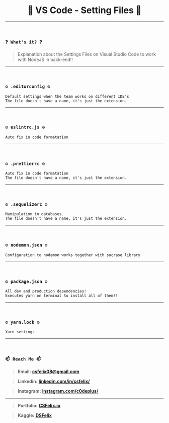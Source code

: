 <h1 align="center">🌟 VS Code - Setting Files 🌟</h1>

----
<br>

### `❓ What's it? ❓`

> Explanation about the Settings Files on Visual Studio Code to work with NodeJS in back-end!!

----
<br>

### `⚙️ .editorconfig ⚙️`

```
Default settings when the team works on different IDE's
The file doesn't have a name, it's just the extension.
```

----
<br>

### `⚙️ eslintrc.js ⚙️`

```
Auto fix in code formatation
```

----
<br>

### `⚙️ .prettierrc ⚙️`

```
Auto fix in code formatation
The file doesn't have a name, it's just the extension.
```

----
<br>

### `⚙️ .sequelizerc ⚙️`

```
Manipulation in databases.
The file doesn't have a name, it's just the extension.
```

----
<br>

### `⚙️ nodemon.json ⚙️`

```
Configuration to nodemon works together with sucrase library
```

----
<br>

### `⚙️ package.json ⚙️`

```
All dev and production dependencies!
Executes yarn on terminal to install all of them!!
```

----
<br>

### `⚙️ yarn.lock ⚙️`

```
Yarn settings
```

----
<br>

### `📫 Reach Me 📫`

> **Email:** **[csfelix08@gmail.com](mailto:csfelix08@gmail.com?)**

> **Linkedin:** **[linkedin.com/in/csfelix/](https://www.linkedin.com/in/csfelix/)**

> **Instagram:** **[instagram.com/c0deplus/](https://www.instagram.com/c0deplus/)**

----

> **Portfolio:** **[CSFelix.io](https://csfelix.github.io/)**

> **Kaggle:** **[DSFelix](https://www.kaggle.com/dsfelix)**
